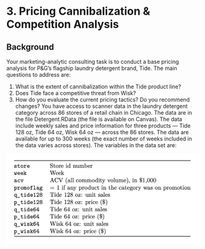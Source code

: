 # 3. Pricing Cannibalization & Competition Analysis

## Background
Your marketing-analytic consulting task is to conduct a base pricing analysis for P&G’s flagship laundry detergent brand, Tide. The main questions to address are:
1. What is the extent of cannibalization within the Tide product line?
2. Does Tide face a competitive threat from Wisk?
3. How do you evaluate the current pricing tactics? Do you recommend changes?
You have access to scanner data in the laundry detergent category across 86 stores of a retail chain in Chicago. The data are in the file Detergent.RData (the file is available on Canvas). The data include weekly sales and price information for three products — Tide 128 oz, Tide 64 oz, Wisk 64 oz — across the 86 stores. The data are available for up to 300 weeks (the exact number of weeks included in the data varies across stores). The variables in the data set are:

![data description](df.png?raw=true)